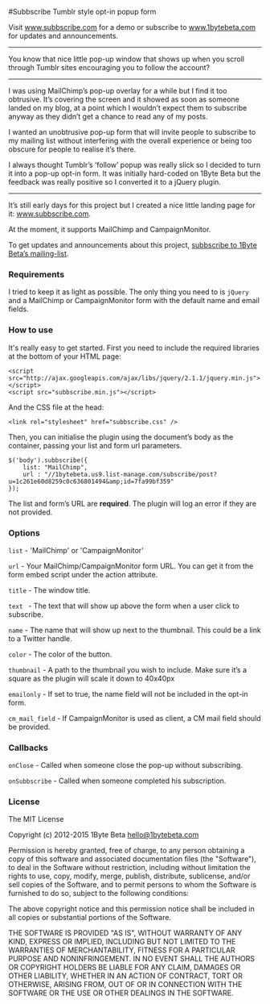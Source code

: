 #Subbscribe
Tumblr style opt-in popup form

Visit www.subbscribe.com for a demo or subscribe to www.1bytebeta.com for updates and announcements.

- - -

You know that nice little pop-up window that shows up when you scroll through Tumblr sites encouraging you to follow the account?

- - -

I was using MailChimp’s pop-up overlay for a while but I find it too obtrusive. It’s covering the screen and it showed as soon as someone landed on my blog, at a point which I wouldn’t expect them to subscribe anyway as they didn’t get a chance to read any of my posts.

I wanted an unobtrusive pop-up form that will invite people to subscribe to my mailing list without interfering with the overall experience or being too obscure for people to realise it’s there.

I always thought Tumblr’s ‘follow’ popup was really slick so I decided to turn it into a pop-up opt-in form. It was initially hard-coded on 1Byte Beta but the feedback was really positive so I converted it to a jQuery plugin.

- - -

It’s still early days for this project but I created a nice little landing page for it: www.subbscribe.com. 

At the moment, it supports MailChimp and CampaignMonitor.

To get updates and announcements about this project, [subbscribe to 1Byte Beta’s mailing-list](http://www.1bytebeta.com).

### Requirements

I tried to keep it as light as possible. The only thing you need to is `jQuery` and a MailChimp or CampaignMonitor form with  the default name and email fields.

### How to use

It's really easy to get started. First you need to include the required libraries at the bottom of your HTML page:

```
<script src="http://ajax.googleapis.com/ajax/libs/jquery/2.1.1/jquery.min.js"></script>
<script src="subbscribe.min.js"></script>
```

And the CSS file at the head:

```
<link rel="stylesheet" href="subbscribe.css" />
```

Then, you can initialise the plugin using the document’s body as the container, passing your list and form url parameters.

```
$('body').subbscribe({
    list: "MailChimp",
    url : "//1bytebeta.us9.list-manage.com/subscribe/post?u=1c261e60d8259c0c636801494&amp;id=7fa99bf359"
});
```

The list and form’s URL are **required**. The plugin will log an error if they are not provided.

### Options

`list` - 'MailChimp' or 'CampaignMonitor'

`url` - Your MailChimp/CampaignMonitor form URL. You can get it from the form embed script under the action attribute.

`title` - The window title.

`text ` - The text that will show up above the form when a user click to subscribe.

`name` - The name that will show up next to the thumbnail. This could be a link to a Twitter handle.

`color` - The color of the button.

`thumbnail` - A path to the thumbnail you wish to include. Make sure it’s a square as the plugin will scale it down to 40x40px

`emailonly` - If set to true, the name field will not be included in the opt-in form.

`cm_mail_field` - If CampaignMonitor is used as client, a CM mail field should be provided.

### Callbacks

`onClose` - Called when someone close the pop-up without subscribing.

`onSubbscribe` - Called when someone completed his subscription.

### License

The MIT License

Copyright (c) 2012-2015 1Byte Beta hello@1bytebeta.com

Permission is hereby granted, free of charge, to any person obtaining a copy of this software and associated documentation files (the "Software"), to deal in the Software without restriction, including without limitation the rights to use, copy, modify, merge, publish, distribute, sublicense, and/or sell copies of the Software, and to permit persons to whom the Software is furnished to do so, subject to the following conditions:

The above copyright notice and this permission notice shall be included in all copies or substantial portions of the Software.

THE SOFTWARE IS PROVIDED "AS IS", WITHOUT WARRANTY OF ANY KIND, EXPRESS OR IMPLIED, INCLUDING BUT NOT LIMITED TO THE WARRANTIES OF MERCHANTABILITY, FITNESS FOR A PARTICULAR PURPOSE AND NONINFRINGEMENT. IN NO EVENT SHALL THE AUTHORS OR COPYRIGHT HOLDERS BE LIABLE FOR ANY CLAIM, DAMAGES OR OTHER LIABILITY, WHETHER IN AN ACTION OF CONTRACT, TORT OR OTHERWISE, ARISING FROM, OUT OF OR IN CONNECTION WITH THE SOFTWARE OR THE USE OR OTHER DEALINGS IN THE SOFTWARE.
